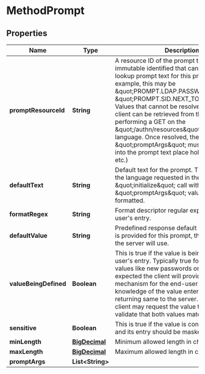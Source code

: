 
# MethodPrompt

## Properties
Name | Type | Description | Notes
------------ | ------------- | ------------- | -------------
**promptResourceId** | **String** | A resource ID of the prompt text. This is an immutable identified that can be used to lookup prompt text for this prompt. For example, this may be \&quot;PROMPT.LDAP.PASSWORD\&quot;, or \&quot;PROMPT.SID.NEXT_TOKENCODE\&quot;. Values that cannot be resolved locally by a client can be retrieved from the server by performing a GET on the \&quot;/authn/resources\&quot; for the required language. Once resolved, the \&quot;promptArgs\&quot; must be formatted into the prompt text place holders ({0}, {1}, etc.) | 
**defaultText** | **String** | Default text for the prompt. This would be in the language requested in the \&quot;initialize\&quot; call with the \&quot;promptArgs\&quot; values already formatted. | 
**formatRegex** | **String** | Format descriptor regular expression for the user&#39;s entry. |  [optional]
**defaultValue** | **String** | Predefined response default value. If no value is provided for this prompt, this is the value the server will use. |  [optional]
**valueBeingDefined** | **Boolean** | This is true if the value is being defined by the user&#39;s entry. Typically true for prompts of values like new passwords or new PINs. It is expected the client will provide some mechanism for the end-user to verify their knowledge of the value entered before returning same to the server. For example, the client may request the value twice and validate that both values match. |  [optional]
**sensitive** | **Boolean** | This is true if the value is considered sensitive and its entry should be masked by the client. |  [optional]
**minLength** | [**BigDecimal**](BigDecimal.md) | Minimum allowed length in characters. |  [optional]
**maxLength** | [**BigDecimal**](BigDecimal.md) | Maximum allowed length in characters. |  [optional]
**promptArgs** | **List&lt;String&gt;** |  |  [optional]



